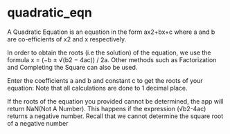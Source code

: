 # quadratic_eqn
A Quadratic Equation is an equation in the form ax2+bx+c where a and b are co-efficients of x2 and x respectively.

In order to obtain the roots (i.e the solution) of the equation, we use the formula x = (−b ± √(b2 − 4ac)) / 2a. Other methods such as Factorization and Completing the Square can also be used.

Enter the coefficients a and b and constant c to get the roots of your equation: Note that all calculations are done to 1 decimal place.

If the roots of the equation you provided cannot be determined, the app will return NaN(Not A Number). This happens if the expression (√b2-4ac) returns a negative number. Recall that we cannot determine the square root of a negative number
